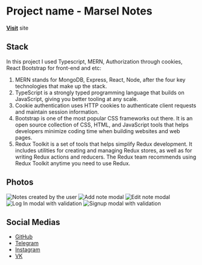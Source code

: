 # Project name - Marsel Notes
**[Visit](12)** site

## Stack
In this project I used Typescript, MERN, Authorization through cookies, React Bootstrap for front-end and etc:
1. MERN stands for MongoDB, Express, React, Node, after the four key technologies that make up the stack.
2. TypeScript is a strongly typed programming language that builds on JavaScript, giving you better tooling at any scale.
3. Cookie authentication uses HTTP cookies to authenticate client requests and maintain session information.
4. Bootstrap is one of the most popular CSS frameworks out there. It is an open source collection of CSS, HTML, and JavaScript tools that helps developers minimize coding time when building websites and web pages.
5. Redux Toolkit is a set of tools that helps simplify Redux development. It includes utilities for creating and managing Redux stores, as well as for writing Redux actions and reducers. The Redux team recommends using Redux Toolkit anytime you need to use Redux.

## Photos
![Notes created by the user](https://res.cloudinary.com/dttlmitix/image/upload/v1677869977/localhost_3000__2_bw6had.png "Notes created by the user")
![Add note modal](https://res.cloudinary.com/dttlmitix/image/upload/v1677870165/localhost_3000__3_jesb6j.png "Add note modal")
![Edit note modal](https://res.cloudinary.com/dttlmitix/image/upload/v1677870240/localhost_3000__4_jkdupl.png "Edit note modal")
![Log In modal with validation](https://res.cloudinary.com/dttlmitix/image/upload/v1677870320/localhost_3000__5_ens6yt.png "Log In modal with validation")
![Signup modal with validation](https://res.cloudinary.com/dttlmitix/image/upload/v1677870449/localhost_3000__6_yg6voo.png "Signup modal with validation")

## Social Medias
* [GitHub](https://github.com/MarselBisengaliev)
* [Telegram](https://t.me/marsel_bisengaliev)
* [Instagram](https://www.instagram.com/marsel_bisengaliev/)
* [VK](https://vk.com/marsel_bisengaliev)


